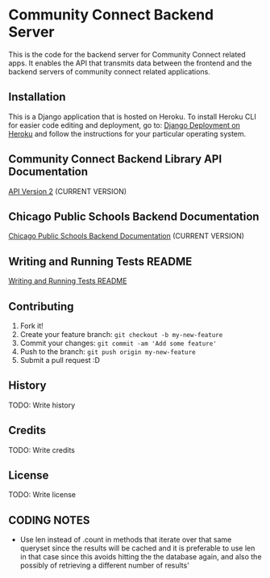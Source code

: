# Community Connect Backend Server

This is the code for the backend server for Community Connect related apps. It enables the API that transmits data between the frontend and the backend servers of community connect related applications.



## Installation

This is a Django application that is hosted on Heroku. To install Heroku CLI for easier code editing and deployment, go to: [Django Deployment on Heroku](https://devcenter.heroku.com/articles/getting-started-with-python#introduction) and follow the instructions for your particular operating system.



## Community Connect Backend Library API Documentation

[API Version 2](docs/API_Version_2/README.md) (CURRENT VERSION)


## Chicago Public Schools Backend Documentation

[Chicago Public Schools Backend Documentation](docs/chicago_public_schools/README.md) (CURRENT VERSION)


## Writing and Running Tests README

[Writing and Running Tests README](docs/Testing.md)
    
    
## Contributing

1. Fork it!
2. Create your feature branch: `git checkout -b my-new-feature`
3. Commit your changes: `git commit -am 'Add some feature'`
4. Push to the branch: `git push origin my-new-feature`
5. Submit a pull request :D

## History

TODO: Write history

## Credits

TODO: Write credits

## License

TODO: Write license


## CODING NOTES
- Use len instead of .count in methods that iterate over that same queryset since the results will be cached and it is preferable to use len in that case since this avoids hitting the the database again, and also the possibly of retrieving a different number of results'

